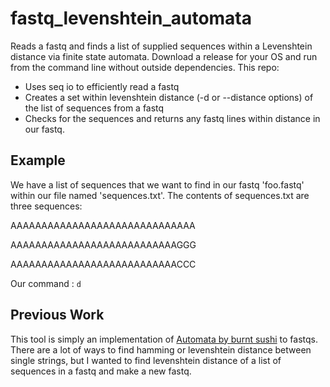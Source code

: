 # fastq_levenshtein_automata
Reads a fastq and finds a list of supplied sequences within a Levenshtein distance via finite state automata. Download a release for your OS and run from the command line without outside dependencies. This repo:
<ul>
<li>Uses seq io to efficiently read a fastq </li>
<li>Creates a set within levenshtein distance (-d or --distance options) of the list of sequences from a fastq</li>
<li>Checks for the sequences and returns any fastq lines within distance in our fastq. </li>
</ul>

## Example

We have a list of sequences that we want to find in our fastq 'foo.fastq' within our file named 'sequences.txt'. The contents of sequences.txt are three sequences:

AAAAAAAAAAAAAAAAAAAAAAAAAAAAAA

AAAAAAAAAAAAAAAAAAAAAAAAAAAGGG

AAAAAAAAAAAAAAAAAAAAAAAAAAACCC

Our command : `d`


## Previous Work

This tool is simply an implementation of [Automata by burnt sushi](https://blog.burntsushi.net/transducers/)
 to fastqs. There are a lot of ways to find hamming or levenshtein distance between single strings, but I wanted to find levenshtein distance of a list of sequences in a fastq and make a new fastq.

